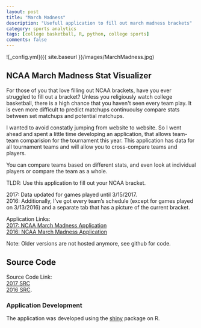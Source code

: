 ```yaml
---
layout: post
title: "March Madness"
description: "Usefull application to fill out march madness brackets"
category: sports analytics
tags: [college basketball, R, python, college sports]
comments: false
---
```


![_config.yml]({{ site.baseurl }}/images/MarchMadness.jpg)

## NCAA March Madness Stat Visualizer

For those of you that love filling out NCAA brackets, have you ever struggled to fill out a bracket? Unless you religiously watch college basketball, there is a high chance that you haven't seen every team play. It is even more difficult to predict matchups continuoulsy compare stats between set matchups and potential matchups. 

I wanted to avoid constatly jumping from website to website. So I went ahead and spent a little time developing an application, that allows team-team comparision for the tournament this year. This application has data for all tournament teams and will allow you to cross-compare teams and players.  

You can compare teams based on different stats, and even look at individual players or compare the team as a whole. 

TLDR: Use this application to fill out your NCAA bracket. 

2017: Data updated for games played until 3/15/2017.      
2016: Additionally, I’ve got every team’s schedule (except for games played on 3/13/2016) and a separate tab that has a picture of the current bracket.      


Application Links:    <br/>
      [2017: NCAA March Madness Application](https://meysubb.shinyapps.io/2017_marchmadness/)    
      [2016: NCAA March Madness Application](https://meysubb.shinyapps.io/NCAAB/)     

Note: Older versions are not hosted anymore, see github for code.

## Source Code

Source Code Link:          <br/> 
        	[2017 SRC](https://github.com/meysubb/NCAAB_shiny_app/tree/master/2017/Shiny_App/2017_MarchMadness)  
        	[2016 SRC](https://github.com/meysubb/NCAAB_shiny_app/tree/master/2016).      


### Application Development 

The application was developed using the [shiny](http://shiny.rstudio.com/) package on R. 